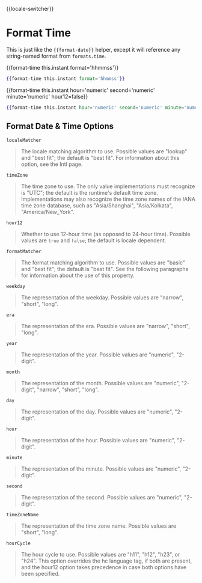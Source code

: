 {{locale-switcher}}
# Format Time

This is just like the `{{format-date}}` helper, except it will reference any string-named format from `formats.time`.

{{format-time this.instant format='hhmmss'}}

```hbs
{{format-time this.instant format='hhmmss'}}
```

{{format-time this.instant hour='numeric' second='numeric' minute='numeric' hour12=false}}

```hbs
{{format-time this.instant hour='numeric' second='numeric' minute='numeric' hour12=false}}
```

## Format Date & Time Options
`localeMatcher`

> The locale matching algorithm to use. Possible values are "lookup" and
> "best fit"; the default is "best fit". For information about this option,
> see the Intl page.

`timeZone`

> The time zone to use. The only value implementations must recognize is
> "UTC"; the default is the runtime's default time zone. Implementations may
> also recognize the time zone names of the IANA time zone database, such as
> "Asia/Shanghai", "Asia/Kolkata", "America/New_York".

`hour12`

> Whether to use 12-hour time (as opposed to 24-hour time). Possible values
> are `true` and `false`; the default is locale dependent.

`formatMatcher`

> The format matching algorithm to use. Possible values are "basic" and
> "best fit"; the default is "best fit". See the following paragraphs for
> information about the use of this property.

`weekday`

> The representation of the weekday. Possible values are "narrow",
> "short", "long".

`era`

> The representation of the era. Possible values are "narrow", "short",
> "long".

`year`

> The representation of the year. Possible values are "numeric", "2-digit".

`month`

> The representation of the month. Possible values are "numeric", "2-digit",
> "narrow", "short", "long".

`day`

> The representation of the day. Possible values are "numeric", "2-digit".

`hour`

> The representation of the hour. Possible values are "numeric", "2-digit".

`minute`

> The representation of the minute. Possible values are "numeric", "2-digit".

`second`

> The representation of the second. Possible values are "numeric", "2-digit".

`timeZoneName`

> The representation of the time zone name. Possible values are "short",
> "long".

`hourCycle`

> The hour cycle to use. Possible values are "h11", "h12", "h23", or "h24".
> This option overrides the hc language tag, if both are present, and the
> hour12 option takes precedence in case both options have been specified.
